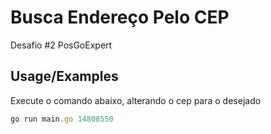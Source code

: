 
# Busca Endereço Pelo CEP

Desafio #2 PosGoExpert 



## Usage/Examples

Execute o comando abaixo, alterando o cep para o desejado

```javascript
go run main.go 14808550
```

